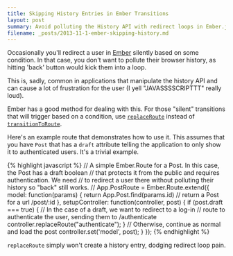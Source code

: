 ```yaml
---
title: Skipping History Entries in Ember Transitions
layout: post
summary: Avoid polluting the History API with redirect loops in Ember.js
filename: _posts/2013-11-1-ember-skipping-history.md
---
```


Occasionally you'll redirect a user in [Ember](http://emberjs.com/) silently
based on some condition. In that case, you don't want to pollute their
browser history, as hitting 'back' button would kick them into a loop.

This is, sadly, common in applications that manipulate the history
API and can cause a lot of frustration for the user (I yell "JAVASSSSCRIPTTT" really loud).

Ember has a good method for dealing with this. For those "silent"
transitions that will trigger based on a condition, use [`replaceRoute`](http://emberjs.com/api/classes/Ember.Controller.html#method_replaceRoute)
instead of [`transitionToRoute`](http://emberjs.com/api/classes/Ember.Controller.html#method_transitionToRoute).

Here's an example route that demonstrates how to use it. This assumes
that you have `Post` that has a `draft` attribute telling the application
to only show it to authenticated users. It's a trivial example.

{% highlight javascript %}
// A simple Ember.Route for a Post. In this case, the Post has a draft boolean
// that protects it from the public and requires authentication. We need
// to redirect a user there without polluting their history so "back" still works.
//
App.PostRoute = Ember.Route.extend({
  model: function(params) {
      return App.Post.find(params.id) // return a Post for a url /post/:id
  },
  setupController: function(controller, post) {
    if (post.draft === true) {
      // In the case of a draft, we want to redirect to a log-in
      // route to authenticate the user, sending them to /authenticate
      controller.replaceRoute("authenticate");
    }
    // Otherwise, continue as normal and load the post
    controller.set('model', post);
  }
});
{% endhighlight %}

`replaceRoute` simply won't create a history entry, dodging redirect loop
pain.
